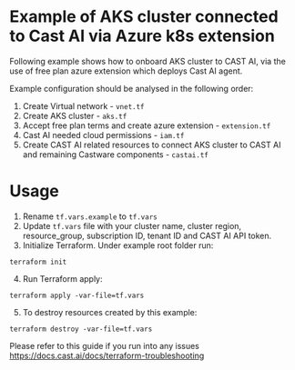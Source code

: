 # Example of AKS cluster connected to Cast AI via Azure k8s extension
Following example shows how to onboard AKS cluster to CAST AI, via the use of free plan azure extension which deploys Cast AI agent.


Example configuration should be analysed in the following order:
1. Create Virtual network - `vnet.tf`
2. Create AKS cluster - `aks.tf`
3. Accept free plan terms and create azure extension - `extension.tf`
4. Cast AI needed cloud permissions - `iam.tf`
5. Create CAST AI related resources to connect AKS cluster to CAST AI and remaining Castware components - `castai.tf`

# Usage
1. Rename `tf.vars.example` to `tf.vars`
2. Update `tf.vars` file with your cluster name, cluster region, resource_group, subscription ID, tenant ID and CAST AI API token.
3. Initialize Terraform. Under example root folder run:
```
terraform init
```
4. Run Terraform apply:
```
terraform apply -var-file=tf.vars
```
5. To destroy resources created by this example:
```
terraform destroy -var-file=tf.vars
```

Please refer to this guide if you run into any issues https://docs.cast.ai/docs/terraform-troubleshooting
